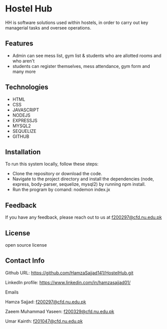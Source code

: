 
# Hostel Hub

HH is software solutions used within hostels, in order to carry out key managerial tasks and oversee operations.


## Features

- Admin can see mess list, gym list & students who are allotted rooms and who aren't
- students can register themselves, mess attendance, gym form and many more


## Technologies
- HTML
- CSS
- JAVASCRIPT
- NODEJS
- EXPRESSJS
- MYSQL2
- SEQUELIZE
- GITHUB

## Installation

To run this system locally, follow these steps:

- Clone the repository or download the code.
- Navigate to the project directory and install the dependencies (node, express, body-parser, sequelize, mysql2) by running npm install.
- Run the program by comand: nodemon index.jx  
    
## Feedback

If you have any feedback, please reach out to us at f200297@cfd.nu.edu.pk


## License

open source license


## Contact Info
Github URL: https://github.com/HamzaSajjad141/HostelHub.git

LinkedIn profile: https://www.linkedin.com/in/hamzasajjad01/

Emails

Hamza Sajjad: f200297@cfd.nu.edu.pk

Zaeem Muhammad Yaseen: f200329@cfd.nu.edu.pk

Umar Kainth: f201047@cfd.nu.edu.pk
